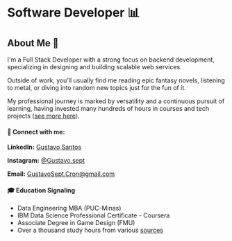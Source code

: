 # Software Developer 📊

## About Me 👋

I'm a Full Stack Developer with a strong focus on backend development, specializing in designing and building scalable web services.

Outside of work, you’ll usually find me reading epic fantasy novels, listening to metal, or diving into random new topics just for the fun of it.

My professional journey is marked by versatility and a continuous pursuit of learning, having invested many hundreds of hours in courses and tech projects ([see more here](https://www.bit.ly/GustEduJourney)).

#### 🔗 Connect with me:

**LinkedIn:** [Gustavo Santos](https://www.linkedin.com/in/gustavosept/)

**Instagram:** [@Gustavo.sept](https://www.instagram.com/gustavo.sept/)

**Email:** GustavoSept.Cron@gmail.com

#### 🎓 Education Signaling

+ Data Engineering MBA (PUC-Minas)
+ IBM Data Science Professional Certificate - Coursera
+ Associate Degree in Game Design (FMU)
+ Over a thousand study hours from various [sources](https://www.bit.ly/GustEduJourney)
